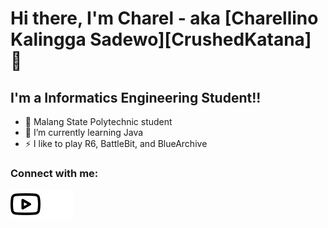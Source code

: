 # Hi there, I'm Charel - aka [Charellino Kalingga Sadewo][CrushedKatana] 👋 

## I'm a Informatics Engineering Student!!

- 🔭 Malang State Polytechnic student
- 🌱 I’m currently learning Java
- ⚡ I like to play R6, BattleBit, and BlueArchive

### Connect with me:

[![website](./img/youtube-light.svg#gh-light-mode-only)](https://https://youtube.com/@crushedkatana)
[![website](./img/youtube-dark.svg#gh-dark-mode-only)](https://https://youtube.com/@crushedkatana)
&nbsp;&nbsp;
